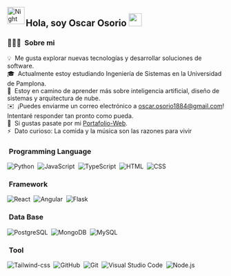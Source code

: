<img alt="Night Coding" src="./assets/Hand%20Wave.gif" width='40' align="left"/><h2>Hola, soy Oscar Osorio <img src = "https://raw.githubusercontent.com/MartinHeinz/MartinHeinz/master/wave.gif" width = 30px></h2>

### 👨🏻‍💻 &nbsp;Sobre mi

💡 &nbsp;Me gusta explorar nuevas tecnologías y desarrollar soluciones de software.\
🎓 &nbsp;Actualmente estoy estudiando Ingeniería de Sistemas en la Universidad de Pamplona.\
🌱 &nbsp;Estoy en camino de aprender más sobre inteligencia artificial, diseño de sistemas y arquitectura de nube.\
✉️ &nbsp;¡Puedes enviarme un correo electrónico a oscar.osorio1884@gmail.com! Intentaré responder tan pronto como pueda.\
📄 &nbsp;Si gustas pasate por mi [Portafolio-Web](https://oscar-osorio-dev.000webhostapp.com).\
⚡ &nbsp;Dato curioso: La comida y la música son las razones para vivir

### &nbsp;Programming Language

![Python](https://img.shields.io/badge/-Python-05122A?style=flat&logo=python)&nbsp;
![JavaScript](https://img.shields.io/badge/-JavaScript-05122A?style=flat&logo=javascript)&nbsp;
![TypeScript](https://img.shields.io/badge/-TypeScript-05122A?style=flat&logo=typescript)&nbsp;
![HTML](https://img.shields.io/badge/-HTML-05122A?style=flat&logo=HTML5)&nbsp;
![CSS](https://img.shields.io/badge/-CSS-05122A?style=flat&logo=CSS3&logoColor=1572B6)&nbsp;

### &nbsp;Framework

![React](https://img.shields.io/badge/-React-05122A?style=flat&logo=react)&nbsp;
![Angular](https://img.shields.io/badge/-Angular-05122A?style=flat&logo=angular)&nbsp;
![Flask](https://img.shields.io/badge/-Flask-05122A?style=flat&logo=flask)&nbsp;

### &nbsp;Data Base

![PostgreSQL](https://img.shields.io/badge/-PostgreSQL-05122A?style=flat&logo=postgresql)&nbsp;
![MongoDB](https://img.shields.io/badge/-MongoDB-05122A?style=flat&logo=mongodb)&nbsp;
![MySQL](https://img.shields.io/badge/-MySQL-05122A?style=flat&logo=mysql)&nbsp;

### &nbsp;Tool
![Tailwind-css](https://img.shields.io/badge/-Tailwind-05122A?style=flat&logo=tailwind-css)&nbsp;
![GitHub](https://img.shields.io/badge/-GitHub-05122A?style=flat&logo=github)&nbsp;
![Git](https://img.shields.io/badge/-Git-05122A?style=flat&logo=git)&nbsp;
![Visual Studio Code](https://img.shields.io/badge/-Visual%20Studio%20Code-05122A?style=flat&logo=visual-studio-code&logoColor=007ACC)&nbsp;
![Node.js](https://img.shields.io/badge/-Node.js-05122A?style=flat&logo=node.js)&nbsp;
